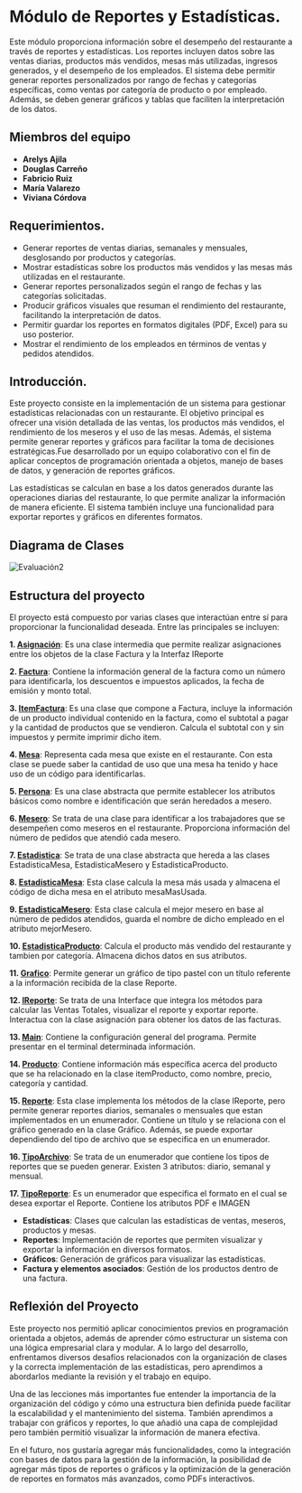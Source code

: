 
# Módulo de Reportes y Estadísticas.


Este módulo proporciona información sobre el desempeño del restaurante a través de reportes y estadísticas. Los reportes incluyen datos sobre las ventas diarias, productos más vendidos, mesas más utilizadas, ingresos generados, y el desempeño de los empleados. El sistema debe permitir generar reportes personalizados por rango de fechas y categorías específicas, como ventas por categoría de producto o por empleado. Además, se deben generar gráficos y tablas que faciliten la interpretación de los datos.

## Miembros del equipo

- **Arelys Ajila**
- **Douglas Carreño**
- **Fabricio Ruiz**
- **María Valarezo**
- **Viviana Córdova**

## Requerimientos.

- Generar reportes de ventas diarias, semanales y mensuales, desglosando por productos y categorías.
- Mostrar estadísticas sobre los productos más vendidos y las mesas más utilizadas en el restaurante.
- Generar reportes personalizados según el rango de fechas y las categorías solicitadas.
- Producir gráficos visuales que resuman el rendimiento del restaurante, facilitando la interpretación de datos.
- Permitir guardar los reportes en formatos digitales (PDF, Excel) para su uso posterior.
- Mostrar el rendimiento de los empleados en términos de ventas y pedidos atendidos.


## Introducción.

Este proyecto consiste en la implementación de un sistema para gestionar estadísticas relacionadas con un restaurante. El objetivo principal es ofrecer una visión detallada de las ventas, los productos más vendidos, el rendimiento de los meseros y el uso de las mesas. Además, el sistema permite generar reportes y gráficos para facilitar la toma de decisiones estratégicas.Fue desarrollado por un equipo colaborativo con el fin de aplicar conceptos de programación orientada a objetos, manejo de bases de datos, y generación de reportes gráficos.

Las estadísticas se calculan en base a los datos generados durante las operaciones diarias del restaurante, lo que permite analizar la información de manera eficiente. El sistema también incluye una funcionalidad para exportar reportes y gráficos en diferentes formatos.

## Diagrama de Clases

![Evaluación2](https://github.com/user-attachments/assets/c9739dec-9dd6-4482-a41c-2abeacef954e)



## Estructura del proyecto

El proyecto está compuesto por varias clases que interactúan entre sí para proporcionar la funcionalidad deseada. Entre las principales se incluyen:

**1. [Asignación](Modulo6/src/Asignacion.java)**: Es una clase intermedia que permite realizar asignaciones entre los objetos de la clase Factura y la Interfaz IReporte

**2. [Factura](Modulo6/src/Factura.java)**: Contiene la información general de la factura como un número para identificarla, los descuentos e impuestos aplicados, la fecha de emisión y monto total.

**3. [ItemFactura](Modulo6/src/ItemFactura.java)**: Es una clase que compone a Factura, incluye la información de un producto individual contenido en la factura, como el subtotal a pagar y la cantidad de productos que se vendieron. Calcula el subtotal con y sin impuestos y permite imprimir dicho item.

**4. [Mesa](Modulo6/src/Mesa.java)**: Representa cada mesa que existe en el restaurante. Con esta clase se puede saber la cantidad de uso que una mesa ha tenido y hace uso de un código para identificarlas.

**5. [Persona](Código/src/Persona.java)**: Es una clase abstracta que permite establecer los atributos básicos como nombre e identificación que serán heredados a mesero.

**6. [Mesero](Modulo6/src/Mesero.java)**: Se trata de una clase para identificar a los trabajadores que se desempeñen como meseros en el restaurante. Proporciona información del número de pedidos que atendió cada mesero.

**7. [Estadistica](Modulo6/src/EstadisticaProducto.java)**: Se trata de una clase abstracta que hereda a las clases EstadisticaMesa, EstadisticaMesero y EstadisticaProducto. 

**8. [EstadisticaMesa](Modulo6/src/EstadisticaMesa.java)**: Esta clase calcula la mesa más usada y almacena el código de dicha mesa en el atributo mesaMasUsada.

**9. [EstadisticaMesero](Modulo6/src/EstadisticaMesero.java)**: Esta clase calcula el mejor mesero en base al número de pedidos atendidos, guarda el nombre de dicho empleado en el atributo mejorMesero.

**10. [EstadisticaProducto](Modulo6/src/EstadisticaProducto.java)**: Calcula el producto más vendido del restaurante y tambien por categoría. Almacena dichos datos en sus atributos.

**11. [Grafico](Modulo6/src/Grafico.java)**: Permite generar un gráfico de tipo pastel con un título referente a la información recibida de la clase Reporte.

**12. [IReporte](Modulo6/src/IReporte.java)**: Se trata de una Interface que integra los métodos para calcular las Ventas Totales, visualizar el reporte y exportar reporte. Interactua con la clase asignación para obtener los datos de las facturas.

**13. [Main](Modulo6/src/Main.java)**: Contiene la configuración general del programa. Permite presentar en el terminal determinada información.

**14. [Producto](Código/src/Producto.java)**: Contiene información más específica acerca del producto que se ha relacionado en la clase itemProducto, como nombre, precio, categoría y cantidad.

**15. [Reporte](Código/src/Reporte.java)**: Esta clase implementa los métodos de la clase IReporte, pero permite generar reportes diarios, semanales o mensuales que estan implementados en un enumerador. Contiene un título y se relaciona con el gráfico generado en la clase Gráfico. Además, se puede exportar dependiendo del tipo de archivo que se especifica en un enumerador.

**16. [TipoArchivo](Código/src/TipoArchivo.java)**: Se trata de un enumerador que contiene los tipos de reportes que se pueden generar. Existen 3 atributos: diario, semanal y mensual.

**17. [TipoReporte](Código/src/TipoReporte.java)**: Es un enumerador que especifica el formato en el cual se desea exportar el Reporte. Contiene los atributos PDF e IMAGEN


- **Estadísticas**: Clases que calculan las estadísticas de ventas, meseros, productos y mesas.
- **Reportes**: Implementación de reportes que permiten visualizar y exportar la información en diversos formatos.
- **Gráficos**: Generación de gráficos para visualizar las estadísticas.
- **Factura y elementos asociados**: Gestión de los productos dentro de una factura.

## Reflexión del Proyecto

Este proyecto nos permitió aplicar conocimientos previos en programación orientada a objetos, además de aprender cómo estructurar un sistema con una lógica empresarial clara y modular. A lo largo del desarrollo, enfrentamos diversos desafíos relacionados con la organización de clases y la correcta implementación de las estadísticas, pero aprendimos a abordarlos mediante la revisión y el trabajo en equipo.

Una de las lecciones más importantes fue entender la importancia de la organización del código y cómo una estructura bien definida puede facilitar la escalabilidad y el mantenimiento del sistema. También aprendimos a trabajar con gráficos y reportes, lo que añadió una capa de complejidad pero también permitió visualizar la información de manera efectiva.

En el futuro, nos gustaría agregar más funcionalidades, como la integración con bases de datos para la gestión de la información, la posibilidad de agregar más tipos de reportes o gráficos y la optimización de la generación de reportes en formatos más avanzados, como PDFs interactivos.



